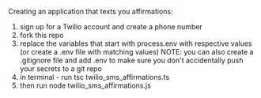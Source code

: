 Creating an application that texts you affirmations: 
1.  sign up for a Twilio account and create a phone number 
2.  fork this repo 
3.  replace the variables that start with process.env with respective values 
    (or create a .env file with matching values)
    NOTE: you can also create a .gitignore file and add .env to make sure you don't accidentally push your secrets to a git repo 
4.  in terminal - run tsc twilio_sms_affirmations.ts 
5.  then run node twilio_sms_affirmations.js